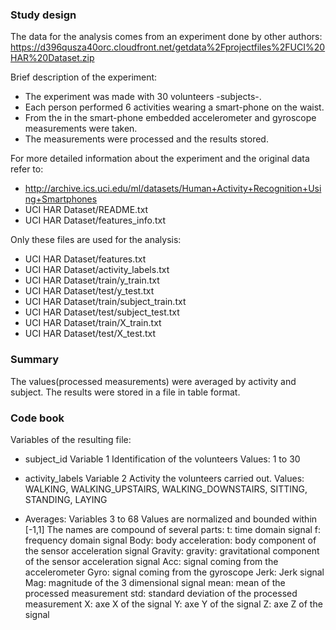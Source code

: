 ### Study design

The data for the analysis comes from an experiment done by other authors: 
https://d396qusza40orc.cloudfront.net/getdata%2Fprojectfiles%2FUCI%20HAR%20Dataset.zip

Brief description of the experiment:
* The experiment was made with 30 volunteers -subjects-.
* Each person performed 6 activities wearing a smart-phone on the waist.
* From the in the smart-phone embedded accelerometer and gyroscope measurements were taken.
* The measurements were processed and the results stored. 

For more detailed information about the experiment and the original data refer to: 
* http://archive.ics.uci.edu/ml/datasets/Human+Activity+Recognition+Using+Smartphones 
* UCI HAR Dataset/README.txt
* UCI HAR Dataset/features_info.txt

Only these files are used for the analysis:
* UCI HAR Dataset/features.txt
* UCI HAR Dataset/activity_labels.txt
* UCI HAR Dataset/train/y_train.txt
* UCI HAR Dataset/test/y_test.txt
* UCI HAR Dataset/train/subject_train.txt
* UCI HAR Dataset/test/subject_test.txt
* UCI HAR Dataset/train/X_train.txt
* UCI HAR Dataset/test/X_test.txt

### Summary

The values(processed measurements) were averaged by activity and subject.
The results were stored in a file in table format.

### Code book

Variables of the resulting file:

* subject_id
Variable 1
Identification of the volunteers
Values: 1 to 30

* activity_labels
Variable 2
Activity the volunteers carried out. 
Values: 
WALKING, WALKING_UPSTAIRS, WALKING_DOWNSTAIRS, SITTING, STANDING, LAYING

* Averages:
Variables 3 to 68
Values are normalized and bounded within [-1,1]
The names are compound of several parts:
t: time domain signal
f: frequency domain signal
Body: body acceleration: body component of the sensor acceleration signal
Gravity: gravity: gravitational component of the sensor acceleration signal
Acc: signal coming from the accelerometer
Gyro: signal coming from the gyroscope
Jerk: Jerk signal 
Mag: magnitude of the 3 dimensional signal
mean: mean of the processed measurement
std: standard deviation of the processed measurement
X: axe X of the signal
Y: axe Y of the signal
Z: axe Z of the signal



	
